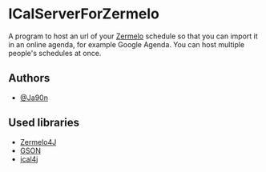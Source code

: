 # ICalServerForZermelo

A program to host an url of your [Zermelo](https://zermelo.nl/) schedule so that you can import it in an online agenda, for example Google Agenda. You can host multiple people's schedules at once.

## Authors

- [@Ja90n](https://www.github.com/ja90n)


## Used libraries

 - [Zermelo4J](https://github.com/MrWouterNL/Zermelo4J)
 - [GSON](https://github.com/google/gson)
 - [ical4j](https://github.com/ical4j/ical4j)

